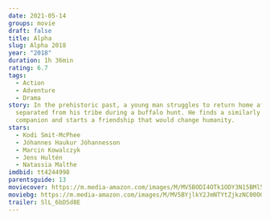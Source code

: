 ```yaml
---
date: 2021-05-14
groups: movie
draft: false
title: Alpha
slug: Alpha 2018
year: "2018"
duration: 1h 36min
rating: 6.7
tags:
  - Action
  - Adventure
  - Drama
story: In the prehistoric past, a young man struggles to return home after being
  separated from his tribe during a buffalo hunt. He finds a similarly lost wolf
  companion and starts a friendship that would change humanity.
stars:
  - Kodi Smit-McPhee
  - Jóhannes Haukur Jóhannesson
  - Marcin Kowalczyk
  - Jens Hultén
  - Natassia Malthe
imdbid: tt4244998
parentsguide: 13
moviecover: https://m.media-amazon.com/images/M/MV5BODI4OTk1ODY3N15BMl5BanBnXkFtZTgwMDI1MTcwNjM@._V1_FMjpg_UX675_.jpg
moviebg: https://m.media-amazon.com/images/M/MV5BYjlkY2JmNTYtZjkzNC00OGZhLTk1MTYtYTA4MzU2YWE1MTZjXkEyXkFqcGdeQXVyNzQ1ODAxMjU@._V1_FMjpg_UX1280_.jpg
trailer: SlL_6bDSd8E
---
```

